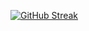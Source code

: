 <div style="margin: 0 auto;">
  
[![GitHub Streak](https://streak-stats.demolab.com?user=rmdashrfv&theme=react)](https://git.io/streak-stats)
  
</div>
